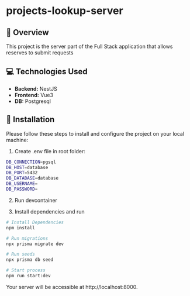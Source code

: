 # projects-lookup-server

## 🚀 Overview

This project is the server part of the Full Stack application that allows reserves to submit requests

## 💻 Technologies Used

-   **Backend:** NestJS
-   **Frontend:** Vue3
-   **DB:** Postgresql


## 🔧 Installation

Please follow these steps to install and configure the project on your local machine:

1. Create .env file in root folder:

```bash
DB_CONNECTION=pgsql
DB_HOST=database
DB_PORT=5432
DB_DATABASE=database
DB_USERNAME=
DB_PASSWORD=
```

2. Run devcontainer

3. Install dependencies and run

```bash
# Install Dependencies
npm install

# Run migrations
npx prisma migrate dev

# Run seeds
npx prisma db seed 

# Start process
npm run start:dev
```  

Your server will be accessible at http://localhost:8000.